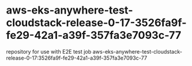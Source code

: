 # aws-eks-anywhere-test-cloudstack-release-0-17-3526fa9f-fe29-42a1-a39f-357fa3e7093c-77
repository for use with E2E test job aws-eks-anywhere-test-cloudstack-release-0-17:3526fa9f-fe29-42a1-a39f-357fa3e7093c-77
